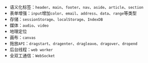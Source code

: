 - 语义化标签：`header`、`main`、`footer`、`nav`、`aside`、`article`、`section`
- 表单增强：`input`增加`color`、`email`、`address`、`data`、`range`等类型
- 存储：`sessionStorage`、`localStorage`、`IndexDB`
- 媒体：`audio`、`video`
- 地理定位
- 画布：`canvas`
- 拖放`API`：`dragstart`、`dragenter`、`dragleave`、`dragover`、`dropend`
- 后台线程：`web worker`
- 全双工通信：`WebSocket`